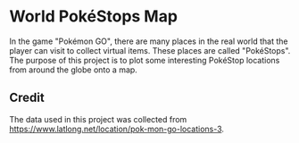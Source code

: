 # World PokéStops Map
In the game "Pokémon GO", there are many places in the real world that the player can visit to collect virtual items. These places are called "PokéStops". The purpose of this project is to plot some interesting PokéStop locations from around the globe onto a map.

## Credit
The data used in this project was collected from https://www.latlong.net/location/pok-mon-go-locations-3.
